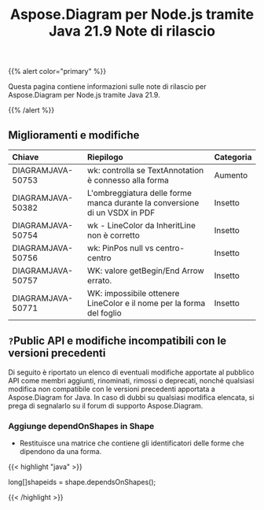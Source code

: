 ﻿---
title: Aspose.Diagram per Node.js tramite Java 21.9 Note di rilascio
type: docs
weight: 5
url: /it/java/aspose-diagram-for-node-js-via-java-21-9-release-notes/
---
{{% alert color="primary" %}}

Questa pagina contiene informazioni sulle note di rilascio per Aspose.Diagram per Node.js tramite Java 21.9.

{{% /alert %}}
## **Miglioramenti e modifiche**  ##

|**Chiave**|**Riepilogo**|**Categoria**|
|:- |:- |:- |
|DIAGRAMJAVA-50753|wk: controlla se TextAnnotation è connesso alla forma|Aumento|
|DIAGRAMJAVA-50382|L'ombreggiatura delle forme manca durante la conversione di un VSDX in PDF|Insetto|
|DIAGRAMJAVA-50754|wk - LineColor da InheritLine non è corretto|Insetto|
|DIAGRAMJAVA-50756|wk: PinPos null vs centro-centro|Insetto|
|DIAGRAMJAVA-50757|WK: valore getBegin/End Arrow errato.|Insetto|
|DIAGRAMJAVA-50771|WK: impossibile ottenere LineColor e il nome per la forma del foglio|Insetto|
## `?`**Public API e modifiche incompatibili con le versioni precedenti**
Di seguito è riportato un elenco di eventuali modifiche apportate al pubblico API come membri aggiunti, rinominati, rimossi o deprecati, nonché qualsiasi modifica non compatibile con le versioni precedenti apportata a Aspose.Diagram for Java. In caso di dubbi su qualsiasi modifica elencata, si prega di segnalarlo su il forum di supporto Aspose.Diagram.

### **Aggiunge dependOnShapes in Shape**
- Restituisce una matrice che contiene gli identificatori delle forme che dipendono da una forma.



{{< highlight "java" >}}

long[]shapeids = shape.dependsOnShapes();

{{< /highlight >}}
